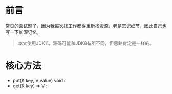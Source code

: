 
# 前言
常见的面试题了，因为我每次找工作都得重新找资源，老是忘记细节，因此自己也写一下加深记忆。

> 本文使用JDK11，源码可能和JDK8有所不同，但思路肯定是一样的。

# 核心方法
- put(K key, V value) void : 
- get(K key) => V : 

